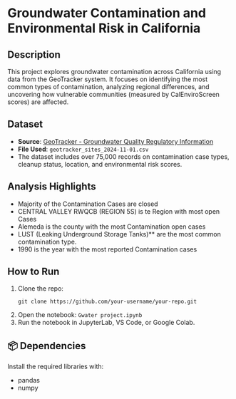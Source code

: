 #  Groundwater Contamination and Environmental Risk in California

##  Description
This project explores groundwater contamination across California using data from the GeoTracker system. It focuses on identifying the most common types of contamination, analyzing regional differences, and uncovering how vulnerable communities (measured by CalEnviroScreen scores) are affected.

##  Dataset
- **Source**: [GeoTracker - Groundwater Quality Regulatory Information](https://catalog.data.gov/dataset/ground-water-water-quality-regulatory-information)
- **File Used**: `geotracker_sites_2024-11-01.csv`
- The dataset includes over 75,000 records on contamination case types, cleanup status, location, and environmental risk scores.

##  Analysis Highlights
- Majority of the Contamination Cases are closed
- CENTRAL VALLEY RWQCB (REGION 5S) is te Region with most open Cases
- Alemeda is the county with the most Contamination open cases
- LUST (Leaking Underground Storage Tanks)** are the most common contamination type.
- 1990 is the year with the most reported Contamination cases

## How to Run
1. Clone the repo:
   ```
   git clone https://github.com/your-username/your-repo.git
   ```
2. Open the notebook:
   `Gwater project.ipynb`
3. Run the notebook in JupyterLab, VS Code, or Google Colab.

## 📦 Dependencies
Install the required libraries with:

- pandas  
- numpy
